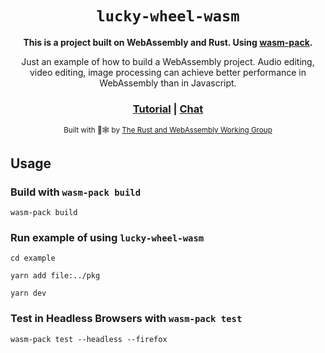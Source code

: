 <div align="center">

  <h1><code>lucky-wheel-wasm</code></h1>

  <strong>This is a project built on WebAssembly and Rust. Using <a href="https://github.com/rustwasm/wasm-pack">wasm-pack</a>.</strong>

  <p>Just an example of how to build a WebAssembly project. Audio editing, video editing, image processing can achieve better performance in WebAssembly than in Javascript.</p>

  <h3>
    <a href="https://rustwasm.github.io/docs/wasm-pack/tutorials/npm-browser-packages/index.html">Tutorial</a>
    <span> | </span>
    <a href="https://discordapp.com/channels/442252698964721669/443151097398296587">Chat</a>
  </h3>

  <sub>Built with 🦀🕸 by <a href="https://rustwasm.github.io/">The Rust and WebAssembly Working Group</a></sub>
</div>

## Usage

### Build with `wasm-pack build`

```
wasm-pack build
```

### Run example of using `lucky-wheel-wasm`

```
cd example

yarn add file:../pkg

yarn dev
```

### Test in Headless Browsers with `wasm-pack test`

```
wasm-pack test --headless --firefox
```
